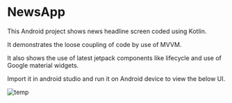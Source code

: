 # NewsApp
This Android project shows news headline screen coded using Kotlin.

It demonstrates the loose coupling of code by use of MVVM.

It also shows the use of latest jetpack components like lifecycle and use of Google material widgets.

Import it in android studio and run it on Android device to view the below UI.

![temp](https://user-images.githubusercontent.com/45541037/134461473-a303dc3d-1a4b-4f9b-8d4f-d9e402842f26.jpg?v=4&s=200)
